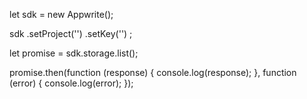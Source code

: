 let sdk = new Appwrite();

sdk
    .setProject('')
    .setKey('')
;

let promise = sdk.storage.list();

promise.then(function (response) {
    console.log(response);
}, function (error) {
    console.log(error);
});